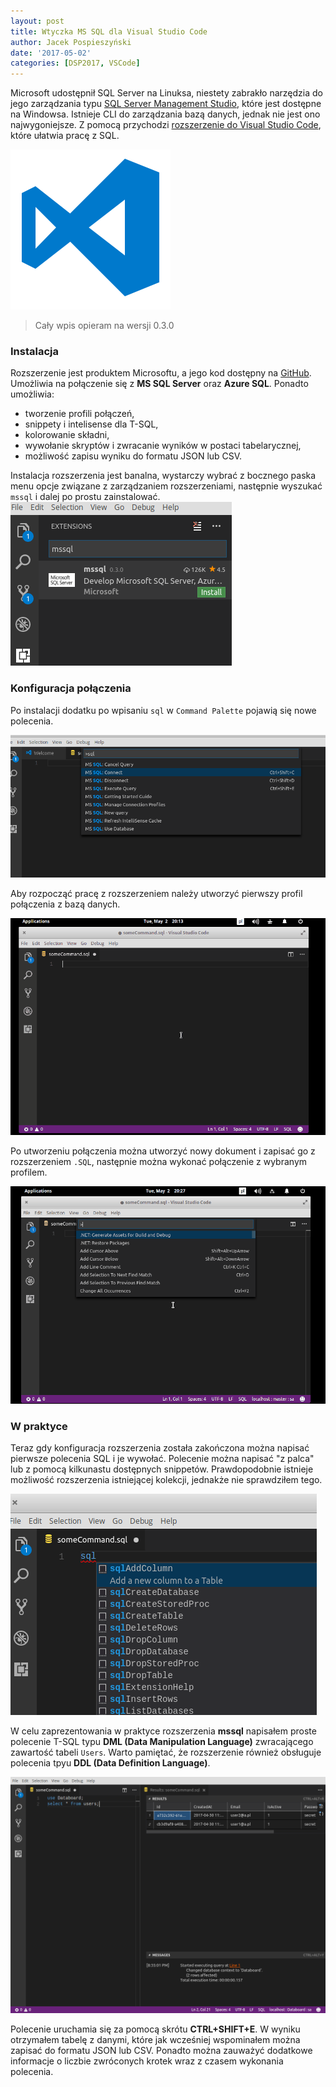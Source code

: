 ```yaml
---
layout: post
title: Wtyczka MS SQL dla Visual Studio Code
author: Jacek Pospieszyński
date: '2017-05-02'
categories: [DSP2017, VSCode]
---
```


Microsoft udostępnił SQL Server na Linuksa, niestety zabrakło narzędzia do jego zarządzania typu [SQL Server Management Studio](https://docs.microsoft.com/en-us/sql/ssms/download-sql-server-management-studio-ssms), które jest dostępne na Windowsa. Istnieje CLI do zarządzania bazą danych, jednak nie jest ono najwygoniejsze. Z pomocą przychodzi [rozszerzenie do Visual Studio Code](https://marketplace.visualstudio.com/items?itemName=ms-mssql.mssql), które ułatwia pracę z SQL.

![Visual Studio Code"](/assets/2017-05-02-ms-sql-wtyczka-vscode/vscode-logo.png "Visual Studio Code")

<!--more-->

> Cały wpis opieram na wersji 0.3.0

### Instalacja
Rozszerzenie jest produktem Microsoftu, a jego kod dostępny na [GitHub](https://github.com/Microsoft/vscode-mssql). Umożliwia na połączenie się z **MS SQL Server** oraz **Azure SQL**. Ponadto umożliwia:
* tworzenie profili połączeń,
* snippety i intelisense dla T-SQL,
* kolorowanie składni,
* wywołanie skryptów i zwracanie wyników w postaci tabelarycznej,
* możliwość zapisu wyniku do formatu JSON lub CSV.

Instalacja rozszerzenia jest banalna, wystarczy wybrać z bocznego paska menu opcje związane z zarządzaniem rozszerzeniami, następnie wyszukać ``mssql`` i dalej po prostu zainstalować.
![install extension mssql"](/assets/2017-05-02-ms-sql-wtyczka-vscode/extension-install.png "install extension mssql")

### Konfiguracja połączenia
Po instalacji dodatku po wpisaniu ``sql`` w ``Command Palette`` pojawią się nowe polecenia.

![sql commands](/assets/2017-05-02-ms-sql-wtyczka-vscode/sql-commands.png "sql commands")

Aby rozpocząć pracę z rozszerzeniem należy utworzyć pierwszy profil połączenia z bazą danych.

![create connection profile](/assets/2017-05-02-ms-sql-wtyczka-vscode/create-profile.gif "create connection profile")

Po utworzeniu połączenia można utworzyć nowy dokument i zapisać go z rozszerzeniem ``.SQL``, następnie można wykonać połączenie z wybranym profilem.

![sql connect](/assets/2017-05-02-ms-sql-wtyczka-vscode/sql-connect.gif "sql connect")


### W praktyce
Teraz gdy konfiguracja rozszerzenia została zakończona można napisać pierwsze polecenia SQL i je wywołać. Polecenie można napisać "z palca" lub z pomocą kilkunastu dostępnych snippetów. Prawdopodobnie istnieje możliwość rozszerzenia istniejącej kolekcji, jednakże nie sprawdziłem tego.

![sql snippets](/assets/2017-05-02-ms-sql-wtyczka-vscode/sql-snippets.png "sql snippets")

W celu zaprezentowania w praktyce rozszerzenia **mssql** napisałem proste polecenie T-SQL typu **DML (Data Manipulation Language)** zwracającego zawartość tabeli ``Users``. Warto pamiętać, że rozszerzenie również obsługuje polecenia tpyu **DDL (Data Definition Language)**.

![sql result](/assets/2017-05-02-ms-sql-wtyczka-vscode/sql-result.png "sql result")

Polecenie uruchamia się za pomocą skrótu **CTRL+SHIFT+E**. W wyniku otrzymałem tabelę z danymi, które jak wcześniej wspominałem można zapisać do formatu JSON lub CSV. Ponadto można zauważyć dodatkowe informacje o liczbie zwróconych krotek wraz z czasem wykonania polecenia.

